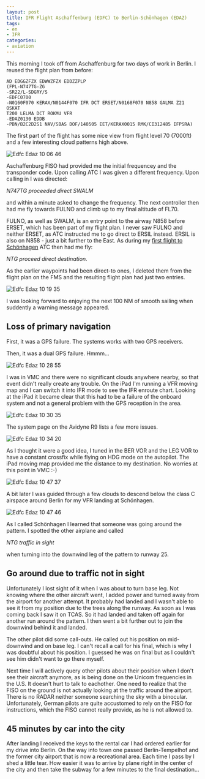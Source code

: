 ```yaml
---
layout: post
title: IFR Flight Aschaffenburg (EDFC) to Berlin-Schönhagen (EDAZ)
tags:
- en
- IFR
categories:
- aviation
---
```

This morning I took off from Aschaffenburg for two days of work in Berlin. I reused the flight plan from before:

	AD EDGGZFZX EDWWZFZX EDDZZPLP
	(FPL-N747TG-ZG
	-SR22/L-SDGRY/S
	-EDFC0700
	-N0160F070 KERAX/N0144F070 IFR DCT ERSET/N0168F070 N858 GALMA Z21 OSKAT 
	T200 LELMA DCT ROKMU VFR
	-EDAZ0130 EDDB
	-PBN/B2C2D2S1 NAV/SBAS DOF/140505 EET/KERAX0015 RMK/CI312485 IFPSRA)

The first part of the flight has some nice view from flight level 70 (7000ft) and a few interesting cloud patterns high above.

![Edfc Edaz 10 06 46](/img/posts/2014-05-05-edfc-edaz/edfc-edaz-10-06-46.jpg)

Aschaffenburg FISO had provided me the initial frequencey and the transponder code. Upon calling ATC I was given a different frequency. Upon calling in I was directed:

_N747TG proceeded direct SWALM_

and within a minute asked to change the frequency. The next controller then had me fly towards FULNO and climb up to my final altitude of FL70.

FULNO, as well as SWALM, is an entry point to the airway N858 before ERSET, which has been part of my flight plan. I never saw FULNO and neither ERSET, as ATC instructed me to go direct to ERSIL instead. ERSIL is also on N858 - just a bit further to the East. As during my [first flight to Schönhagen](/2014/04/29/ifr-edfc-edaz.html) ATC then had me fly:

_NTG proceed direct destination._

As the earlier waypoints had been direct-to ones, I deleted them from the flight plan on the FMS and the resulting flight plan had just two entries.

![Edfc Edaz 10 19 35](/img/posts/2014-05-05-edfc-edaz/edfc-edaz-10-19-35.jpg)

I was looking forward to enjoying the next 100 NM of smooth sailing when suddently a warning message appeared.

## Loss of primary navigation

First, it was a GPS failure. The systems works with two GPS receivers.

Then, it was a dual GPS failure. Hmmm...

![Edfc Edaz 10 28 55](/img/posts/2014-05-05-edfc-edaz/edfc-edaz-10-28-55.jpg)

I was in VMC and there were no significant clouds anywhere nearby, so that event didn't really create any trouble. On the iPad I'm running a VFR moving map and I can switch it into IFR mode to see the IFR enroute chart. Looking at the iPad it became clear that this had to be a failure of the onboard system and not a general problem with the GPS reception in the area.

![Edfc Edaz 10 30 35](/img/posts/2014-05-05-edfc-edaz/edfc-edaz-10-30-35.jpg)

The system page on the Avidyne R9 lists a few more issues.

![Edfc Edaz 10 34 20](/img/posts/2014-05-05-edfc-edaz/edfc-edaz-10-34-20.jpg)

As I thought it were a good idea, I tuned in the BER VOR and the LEG VOR to have a constant crossfix while flying on HDG mode on the autopilot. The iPad moving map provided me the distance to my destination. No worries at this point in VMC :-)

![Edfc Edaz 10 47 37](/img/posts/2014-05-05-edfc-edaz/edfc-edaz-10-47-37.jpg)

A bit later I was guided through a few clouds to descend below the class C airspace around Berlin for my VFR landing at Schönhagen.

![Edfc Edaz 10 47 46](/img/posts/2014-05-05-edfc-edaz/edfc-edaz-10-47-46.jpg)

As I called Schönhagen I learned that someone was going around the pattern. I spotted the other airplane and called

_NTG traffic in sight_

when turning into the downwind leg of the pattern to runway 25. 

## Go around due to traffic not in sight

Unfortunately I lost sight of it when I was about to turn base leg. Not knowing where the other aircraft went, I added power and turned away from the airport for another attempt. It probably had landed and I wasn't able to see it from my position due to the trees along the runway. As soon as I was coming back I saw it on TCAS. So it had landed and taken off again for another run around the pattern. I then went a bit further out to join the downwind behind it and landed.

The other pilot did some call-outs. He called out his position on mid-downwind and on base leg. I can't recall a call for his final, which is why I was doubtful about his position. I guessed he was on final but as I couldn't see him didn't want to go there myself.

Next time I will actively query other pilots about their position when I don't see their aircraft anymore, as is being done on the Unicom frequencies in the U.S. It doesn't hurt to talk to eachother. One need to realize that the FISO on the ground is not actually looking at the traffic around the airport. There is no RADAR neither someone searching the sky with a binocular. Unfortunately, German pilots are quite accustomed to rely on the FISO for instructions, which the FISO cannot really provide, as he is not allowed to.

## 45 minutes by car into the city

After landing I received the keys to the rental car I had ordered earlier for my drive into Berlin. On the way into town one passed Berlin-Tempelhof and the former city airport that is now a recreational area. Each time I pass by I shed a little tear. How easier it was to arrive by plane right in the center of the city and then take the subway for a few minutes to the final destination...
